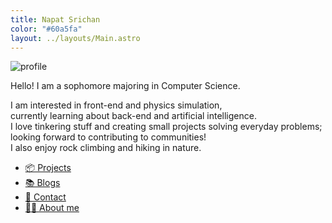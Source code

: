 ```yaml
---
title: Napat Srichan
color: "#60a5fa"
layout: ../layouts/Main.astro
---
```


<img alt="profile" class="w-32 h-32 float-right" src="/profile.png" />

Hello! I am a sophomore majoring in Computer Science.

I am interested in front-end and physics simulation,  
currently learning about back-end and artificial intelligence.  
I love tinkering stuff and creating small projects solving everyday problems;  
looking forward to contributing to communities!  
I also enjoy rock climbing and hiking in nature.

- [📦 Projects](/projects)
- [📚 Blogs](/blogs)
- [📧 Contact](/contact)
- [💁‍♂️ About me](/about)
